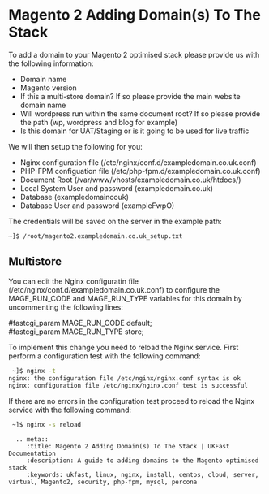 # Magento 2 Adding Domain(s) To The Stack

To add a domain to your Magento 2 optimised stack please provide us with the following information:

- Domain name
- Magento version
- If this a multi-store domain? If so please provide the main website domain name
- Will wordpress run within the same document root? If so please provide the path (wp, wordpress and blog for example)
- Is this domain for UAT/Staging or is it going to be used for live traffic

We will then setup the following for you:

- Nginx configuration file (/etc/nginx/conf.d/exampledomain.co.uk.conf)
- PHP-FPM configuation file (/etc/php-fpm.d/exampledomain.co.uk.conf)
- Document Root (/var/www/vhosts/exampledomain.co.uk/htdocs/)
- Local System User and password (exampledomain.co.uk)
- Database (exampledomaincouk)
- Database User and password (exampleFwpO)

The credentials will be saved on the server in the example path:
```bash
~]$ /root/magento2.exampledomain.co.uk_setup.txt
```
## Multistore

You can edit the Nginx configuratin file (/etc/nginx/conf.d/exampledomain.co.uk.conf) to configure the MAGE_RUN_CODE and MAGE_RUN_TYPE variables for this domain by uncommenting the following lines:

#fastcgi_param  MAGE_RUN_CODE default;<br>
#fastcgi_param  MAGE_RUN_TYPE store;

To implement this change you need to reload the Nginx service. First perform a configuration test with the following command:

```bash
 ~]$ nginx -t
nginx: the configuration file /etc/nginx/nginx.conf syntax is ok
nginx: configuration file /etc/nginx/nginx.conf test is successful
```

If there are no errors in the configuration test proceed to reload the Nginx service with the following command:

```bash
 ~]$ nginx -s reload
```

```eval_rst
  .. meta::
     :title: Magento 2 Adding Domain(s) To The Stack | UKFast Documentation
     :description: A guide to adding domains to the Magento optimised stack
     :keywords: ukfast, linux, nginx, install, centos, cloud, server, virtual, Magento2, security, php-fpm, mysql, percona


